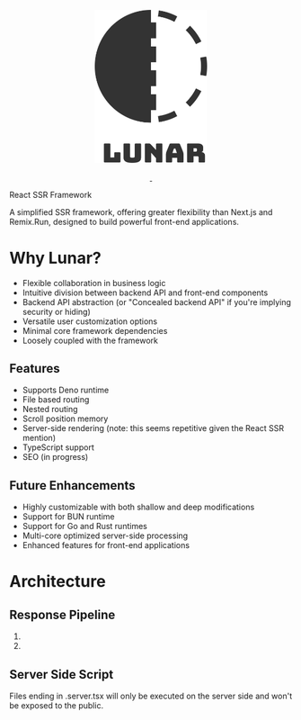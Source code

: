 <p align="center" style="text-align: center">
    <img src="./assets/emblem.svg" width="200" title="Lunar Emblem">
</p>

<p align="center">
<a aria-label="NPM version" href="https://www.npmjs.com/package/@lunargate/lunar">
    <img alt="" src="https://img.shields.io/npm/v/@lunargate/lunar.svg?style=for-the-badge&labelColor=000000">
</a>
<a aria-label="License" href="https://github.com/lunargate/lunar/license.md">
    <img alt="" src="https://img.shields.io/npm/l/@lunargate/lunar.svg?style=for-the-badge&labelColor=000000">
</a> 
</p>

[//]: # ([![NPM Downloads][downloads-image]][downloads-url])
[//]: # (![Lunar Emblem]&#40;./assets/emblem.svg&#41;)
 


React SSR Framework

A simplified SSR framework, offering greater flexibility than Next.js and Remix.Run, designed to build powerful front-end applications.


# Why Lunar?
* Flexible collaboration in business logic
* Intuitive division between backend API and front-end components
* Backend API abstraction (or "Concealed backend API" if you're implying security or hiding)
* Versatile user customization options
* Minimal core framework dependencies
* Loosely coupled with the framework

## Features 
* Supports Deno runtime
* File based routing
* Nested routing
* Scroll position memory
* Server-side rendering (note: this seems repetitive given the React SSR mention)
* TypeScript support
* SEO (in progress)

## Future Enhancements
* Highly customizable with both shallow and deep modifications
* Support for BUN runtime
* Support for Go and Rust runtimes 
* Multi-core optimized server-side processing
* Enhanced features for front-end applications



# Architecture
## Response Pipeline
1. 
2. 


## Server Side Script

Files ending in .server.tsx will only be executed on the server side and won't be exposed to the public.
